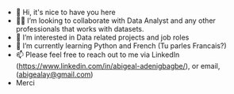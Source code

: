 - 👋 Hi, it's nice to have you here
- 👩‍💻 I’m looking to collaborate with Data Analyst and any other professionals that works with datasets.
- 👀 I’m interested in Data related projects and job roles
- 🌱 I’m currently learning Python and French (Tu parles Francais?)
- 📫 Please feel free to reach out to me via  LinkedIn (https://www.linkedin.com/in/abigeal-adenigbagbe/), or email, (abigealay@gmail.com)
-  Merci
 

<!---
Abby-Ay/Abby-Ay is a ✨ special ✨ repository because its `README.md` (this file) appears on your GitHub profile.
You can click the Preview link to take a look at your changes.
--->
